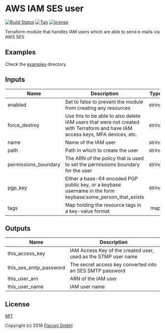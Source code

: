 # AWS IAM SES user

[![Build Status](https://travis-ci.com/Flaconi/terraform-aws-iam-ses-user.svg?branch=master)](https://travis-ci.com/Flaconi/terraform-aws-iam-ses-user)
[![Tag](https://img.shields.io/github/tag/Flaconi/terraform-aws-iam-ses-user.svg)](https://github.com/Flaconi/terraform-aws-iam-ses-user/releases)
[![license](http://img.shields.io/badge/license-MIT-brightgreen.svg)](http://opensource.org/licenses/MIT)

Terraform module that handles IAM users which are able to send e-mails via AWS SES

## Examples

Check the [examples](examples) directory.

## Inputs

| Name | Description | Type | Default | Required |
|------|-------------|:----:|:-----:|:-----:|
| enabled | Set to false to prevent the module from creating any resources | string | `"true"` | no |
| force\_destroy | Use this to be able to also delete IAM users that were not created with Terraform and have IAM access keys, MFA devices, etc. | string | `"false"` | no |
| name | Name of the IAM user | string | n/a | yes |
| path | Path in which to create the user | string | `"/"` | no |
| permissions\_boundary | The ARN of the policy that is used to set the permissions boundary for the user | string | `""` | no |
| pgp\_key | Either a base-64 encoded PGP public key, or a keybase username in the form keybase:some_person_that_exists | string | `""` | no |
| tags | Map holding the resource tags in a key-value format | map | n/a | yes |

## Outputs

| Name | Description |
|------|-------------|
| this\_access\_key | IAM Access Key of the created user, used as the STMP user name |
| this\_ses\_smtp\_password | The secret access key converted into an SES SMTP password |
| this\_user\_arn | ARN of the IAM user |
| this\_user\_name | IAM user name |

## License

[MIT](LICENSE)

Copyright (c) 2018 [Flaconi GmbH](https://github.com/Flaconi)
